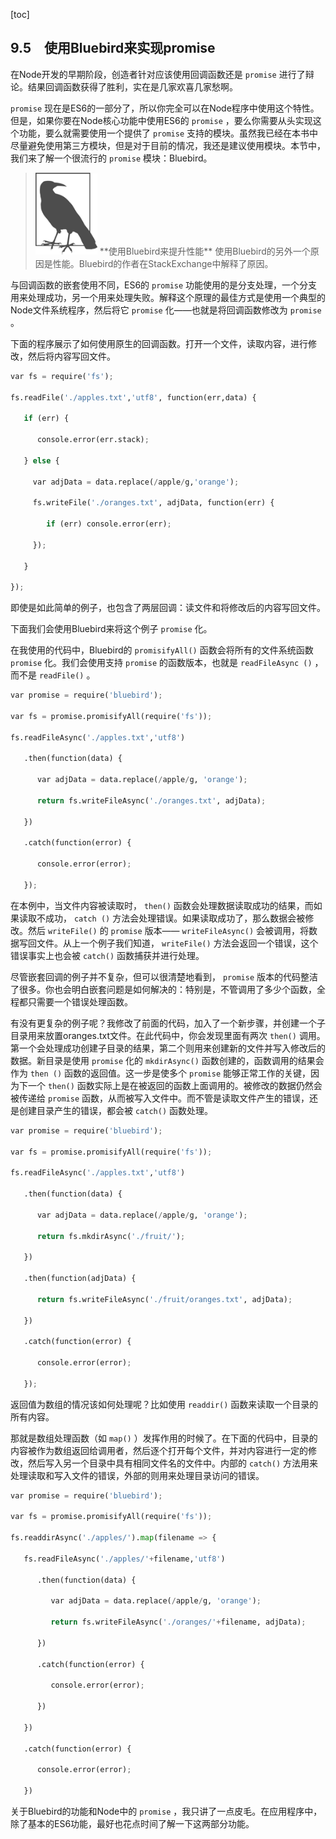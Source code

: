 [toc]

## 9.5　使用Bluebird来实现promise

在Node开发的早期阶段，创造者针对应该使用回调函数还是 `promise` 进行了辩论。结果回调函数获得了胜利，实在是几家欢喜几家愁啊。

`promise` 现在是ES6的一部分了，所以你完全可以在Node程序中使用这个特性。但是，如果你要在Node核心功能中使用ES6的 `promise` ，要么你需要从头实现这个功能，要么就需要使用一个提供了 `promise` 支持的模块。虽然我已经在本书中尽量避免使用第三方模块，但是对于目前的情况，我还是建议使用模块。本节中，我们来了解一个很流行的 `promise` 模块：Bluebird。

> <img class="my_markdown" src="./images/95.png" style="width:99px;  height: 131px; " width="10%"/>
> **使用Bluebird来提升性能**
> 使用Bluebird的另外一个原因是性能。Bluebird的作者在StackExchange中解释了原因。

与回调函数的嵌套使用不同，ES6的 `promise` 功能使用的是分支处理，一个分支用来处理成功，另一个用来处理失败。解释这个原理的最佳方式是使用一个典型的Node文件系统程序，然后将它 `promise` 化——也就是将回调函数修改为 `promise` 。

下面的程序展示了如何使用原生的回调函数。打开一个文件，读取内容，进行修改，然后将内容写回文件。

```python
var fs = require('fs');

fs.readFile('./apples.txt','utf8', function(err,data) {

   if (err) {

      console.error(err.stack);

   } else {

     var adjData = data.replace(/apple/g,'orange');

     fs.writeFile('./oranges.txt', adjData, function(err) {

        if (err) console.error(err);

     });

   }

});
```

即使是如此简单的例子，也包含了两层回调：读文件和将修改后的内容写回文件。

下面我们会使用Bluebird来将这个例子 `promise` 化。

在我使用的代码中，Bluebird的 `promisifyAll()` 函数会将所有的文件系统函数 `promise` 化。我们会使用支持 `promise` 的函数版本，也就是 `readFileAsync ()` ，而不是 `readFile()` 。

```python
var promise = require('bluebird');

var fs = promise.promisifyAll(require('fs'));

fs.readFileAsync('./apples.txt','utf8')

   .then(function(data) {

      var adjData = data.replace(/apple/g, 'orange');

      return fs.writeFileAsync('./oranges.txt', adjData);

   })

   .catch(function(error) {

      console.error(error);

   });
```

在本例中，当文件内容被读取时， `then()` 函数会处理数据读取成功的结果，而如果读取不成功， `catch ()` 方法会处理错误。如果读取成功了，那么数据会被修改。然后 `writeFile()` 的 `promise` 版本—— `writeFileAsync()` 会被调用，将数据写回文件。从上一个例子我们知道， `writeFile()` 方法会返回一个错误，这个错误事实上也会被 `catch()` 函数捕获并进行处理。

尽管嵌套回调的例子并不复杂，但可以很清楚地看到， `promise` 版本的代码整洁了很多。你也会明白嵌套问题是如何解决的：特别是，不管调用了多少个函数，全程都只需要一个错误处理函数。

有没有更复杂的例子呢？我修改了前面的代码，加入了一个新步骤，并创建一个子目录用来放置oranges.txt文件。在此代码中，你会发现里面有两次 `then()` 调用。第一个会处理成功创建子目录的结果，第二个则用来创建新的文件并写入修改后的数据。新目录是使用 `promise` 化的 `mkdirAsync()` 函数创建的，函数调用的结果会作为 `then ()` 函数的返回值。这一步是使多个 `promise` 能够正常工作的关键，因为下一个 `then()` 函数实际上是在被返回的函数上面调用的。被修改的数据仍然会被传递给 `promise` 函数，从而被写入文件中。而不管是读取文件产生的错误，还是创建目录产生的错误，都会被 `catch()` 函数处理。

```python
var promise = require('bluebird');

var fs = promise.promisifyAll(require('fs'));

fs.readFileAsync('./apples.txt','utf8')

   .then(function(data) {

      var adjData = data.replace(/apple/g, 'orange');

      return fs.mkdirAsync('./fruit/');

   })

   .then(function(adjData) {

      return fs.writeFileAsync('./fruit/oranges.txt', adjData);

   })

   .catch(function(error) {

      console.error(error);

   }); 
```

返回值为数组的情况该如何处理呢？比如使用 `readdir()` 函数来读取一个目录的所有内容。

那就是数组处理函数（如 `map()` ）发挥作用的时候了。在下面的代码中，目录的内容被作为数组返回给调用者，然后逐个打开每个文件，并对内容进行一定的修改，然后写入另一个目录中具有相同文件名的文件中。内部的 `catch()` 方法用来处理读取和写入文件的错误，外部的则用来处理目录访问的错误。

```python
var promise = require('bluebird');

var fs = promise.promisifyAll(require('fs'));

fs.readdirAsync('./apples/').map(filename => {

   fs.readFileAsync('./apples/'+filename,'utf8')

      .then(function(data) {

         var adjData = data.replace(/apple/g, 'orange');

         return fs.writeFileAsync('./oranges/'+filename, adjData);

      })

      .catch(function(error) {

         console.error(error);

      })

   })

   .catch(function(error) {

      console.error(error);

   })
```

关于Bluebird的功能和Node中的 `promise` ，我只讲了一点皮毛。在应用程序中，除了基本的ES6功能，最好也花点时间了解一下这两部分功能。



